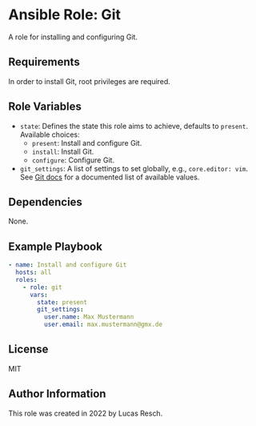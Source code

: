 # Ansible Role: Git

A role for installing and configuring Git.

## Requirements

In order to install Git, root privileges are required.

## Role Variables

* `state`: Defines the state this role aims to achieve, defaults to `present`.
  Available choices:
  * `present`: Install and configure Git.
  * `install`: Install Git.
  * `configure`: Configure Git.
* `git_settings`: A list of settings to set globally, e.g., `core.editor: vim`.
  See [Git docs](https://git-scm.com/docs/git-config#_variables) for a documented list of available values.

## Dependencies

None.

## Example Playbook

```yaml
- name: Install and configure Git
  hosts: all
  roles:
    - role: git
      vars:
        state: present
        git_settings:
          user.name: Max Mustermann
          user.email: max.mustermann@gmx.de
```

## License

MIT

## Author Information

This role was created in 2022 by Lucas Resch.
